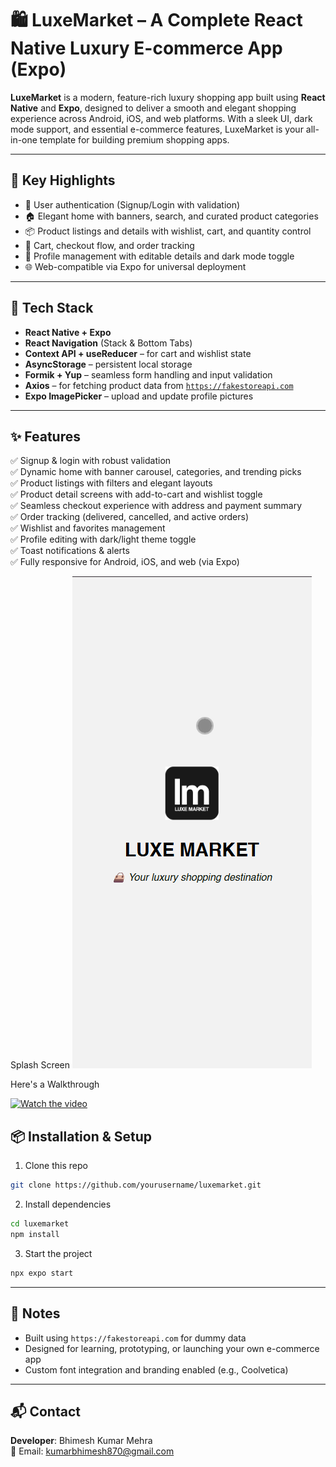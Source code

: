 # 🛍️ LuxeMarket – A Complete React Native Luxury E-commerce App (Expo)

**LuxeMarket** is a modern, feature-rich luxury shopping app built using **React Native** and **Expo**, designed to deliver a smooth and elegant shopping experience across Android, iOS, and web platforms. With a sleek UI, dark mode support, and essential e-commerce features, LuxeMarket is your all-in-one template for building premium shopping apps.

---

## 🚀 Key Highlights

- 🔐 User authentication (Signup/Login with validation)
- 🏠 Elegant home with banners, search, and curated product categories
- 📦 Product listings and details with wishlist, cart, and quantity control
- 🛒 Cart, checkout flow, and order tracking
- 👤 Profile management with editable details and dark mode toggle
- 🌐 Web-compatible via Expo for universal deployment

---

## 🧰 Tech Stack

- **React Native + Expo**
- **React Navigation** (Stack & Bottom Tabs)
- **Context API + useReducer** – for cart and wishlist state
- **AsyncStorage** – persistent local storage
- **Formik + Yup** – seamless form handling and input validation
- **Axios** – for fetching product data from [`https://fakestoreapi.com`](https://fakestoreapi.com)
- **Expo ImagePicker** – upload and update profile pictures

---

## ✨ Features

✅ Signup & login with robust validation  
✅ Dynamic home with banner carousel, categories, and trending picks  
✅ Product listings with filters and elegant layouts  
✅ Product detail screens with add-to-cart and wishlist toggle  
✅ Seamless checkout experience with address and payment summary  
✅ Order tracking (delivered, cancelled, and active orders)  
✅ Wishlist and favorites management  
✅ Profile editing with dark/light theme toggle  
✅ Toast notifications & alerts  
✅ Fully responsive for Android, iOS, and web (via Expo)

Splash Screen
![App Splash](./assets/splash.png)


Here's a Walkthrough

[![Watch the video](https://img.youtube.com/vi/XW3XZeKQPAk/hqdefault.jpg)](https://www.youtube.com/watch?v=XW3XZeKQPAk)

## 📦 Installation & Setup

1. Clone this repo  
```bash
git clone https://github.com/yourusername/luxemarket.git
```

2. Install dependencies  
```bash
cd luxemarket
npm install
```

3. Start the project  
```bash
npx expo start
```

---

## 📌 Notes

- Built using `https://fakestoreapi.com` for dummy data
- Designed for learning, prototyping, or launching your own e-commerce app
- Custom font integration and branding enabled (e.g., Coolvetica)

---

## 📬 Contact

**Developer**: Bhimesh Kumar Mehra    
📧 Email: kumarbhimesh870@gmail.com
